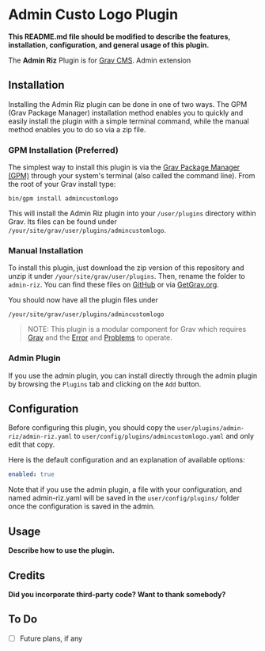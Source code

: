 # Admin Custo Logo Plugin

**This README.md file should be modified to describe the features, installation, configuration, and general usage of this plugin.**

The **Admin Riz** Plugin is for [Grav CMS](http://github.com/getgrav/grav). Admin extension

## Installation

Installing the Admin Riz plugin can be done in one of two ways. The GPM (Grav Package Manager) installation method enables you to quickly and easily install the plugin with a simple terminal command, while the manual method enables you to do so via a zip file.

### GPM Installation (Preferred)

The simplest way to install this plugin is via the [Grav Package Manager (GPM)](http://learn.getgrav.org/advanced/grav-gpm) through your system's terminal (also called the command line).  From the root of your Grav install type:

    bin/gpm install admincustomlogo

This will install the Admin Riz plugin into your `/user/plugins` directory within Grav. Its files can be found under `/your/site/grav/user/plugins/admincustomlogo`.

### Manual Installation

To install this plugin, just download the zip version of this repository and unzip it under `/your/site/grav/user/plugins`. Then, rename the folder to `admin-riz`. You can find these files on [GitHub](https://github.com//grav-plugin-admin-riz) or via [GetGrav.org](http://getgrav.org/downloads/plugins#extras).

You should now have all the plugin files under

    /your/site/grav/user/plugins/admincustomlogo
	
> NOTE: This plugin is a modular component for Grav which requires [Grav](http://github.com/getgrav/grav) and the [Error](https://github.com/getgrav/grav-plugin-error) and [Problems](https://github.com/getgrav/grav-plugin-problems) to operate.

### Admin Plugin

If you use the admin plugin, you can install directly through the admin plugin by browsing the `Plugins` tab and clicking on the `Add` button.

## Configuration

Before configuring this plugin, you should copy the `user/plugins/admin-riz/admin-riz.yaml` to `user/config/plugins/admincustomlogo.yaml` and only edit that copy.

Here is the default configuration and an explanation of available options:

```yaml
enabled: true
```

Note that if you use the admin plugin, a file with your configuration, and named admin-riz.yaml will be saved in the `user/config/plugins/` folder once the configuration is saved in the admin.

## Usage

**Describe how to use the plugin.**

## Credits

**Did you incorporate third-party code? Want to thank somebody?**

## To Do

- [ ] Future plans, if any

